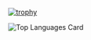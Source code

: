 
[![trophy](https://github-profile-trophy.vercel.app/?username=nai-kon&theme=onedark)](https://github.com/ryo-ma/github-profile-trophy)


![Top Languages Card](https://github-readme-stats-h-yoshikawa44.vercel.app/api/top-langs/?username=nai-kon&count_private=true&layout=compact) 


